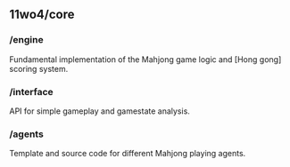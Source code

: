 ## 11wo4/core

### /engine

Fundamental implementation of the Mahjong game logic and [Hong gong] scoring system.

### /interface

API for simple gameplay and gamestate analysis.

### /agents

Template and source code for different Mahjong playing agents.
